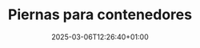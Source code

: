 ---
title: "Piernas para contenedores"
description: "Confoot - Simplifica la logística de contenedores"
date: 2025-03-06T12:26:40+01:00
draft: false
---